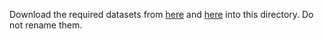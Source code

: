 Download the required datasets from [here](https://astrogeology.usgs.gov/search/map/Mars/Viking/MDIM21/Mars_Viking_MDIM21_ClrMosaic_global_232m) and [here](https://astrogeology.usgs.gov/search/map/Mars/Topography/HRSC_MOLA_Blend/Mars_HRSC_MOLA_BlendDEM_Global_200mp) into this directory. Do not rename them.